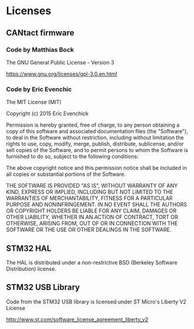 # Licenses

## CANtact firmware

### Code by Matthias Bock

The GNU General Public License - Version 3

https://www.gnu.org/licenses/gpl-3.0.en.html

### Code by Eric Evenchic

The MIT License (MIT)

Copyright (c) 2015 Eric Evenchick

Permission is hereby granted, free of charge, to any person obtaining a copy
of this software and associated documentation files (the "Software"), to deal
in the Software without restriction, including without limitation the rights
to use, copy, modify, merge, publish, distribute, sublicense, and/or sell
copies of the Software, and to permit persons to whom the Software is
furnished to do so, subject to the following conditions:

The above copyright notice and this permission notice shall be included in
all copies or substantial portions of the Software.

THE SOFTWARE IS PROVIDED "AS IS", WITHOUT WARRANTY OF ANY KIND, EXPRESS OR
IMPLIED, INCLUDING BUT NOT LIMITED TO THE WARRANTIES OF MERCHANTABILITY,
FITNESS FOR A PARTICULAR PURPOSE AND NONINFRINGEMENT. IN NO EVENT SHALL THE
AUTHORS OR COPYRIGHT HOLDERS BE LIABLE FOR ANY CLAIM, DAMAGES OR OTHER
LIABILITY, WHETHER IN AN ACTION OF CONTRACT, TORT OR OTHERWISE, ARISING FROM,
OUT OF OR IN CONNECTION WITH THE SOFTWARE OR THE USE OR OTHER DEALINGS IN
THE SOFTWARE.

## STM32 HAL

The HAL is distributed under a non-restrictive BSD (Berkeley Software Distribution) license.

## STM32 USB Library

Code from the STM32 USB library is licensed under ST Micro's Liberty V2 License

http://www.st.com/software_license_agreement_liberty_v2
